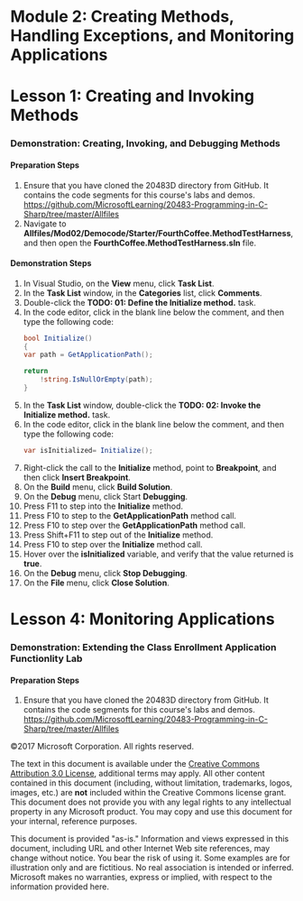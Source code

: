 # Module 2: Creating Methods, Handling Exceptions, and Monitoring Applications

# Lesson 1: Creating and Invoking Methods

### Demonstration: Creating, Invoking, and Debugging Methods

#### Preparation Steps

1. Ensure that you have cloned the 20483D directory from GitHub. It contains the code segments for this course's labs and demos. https://github.com/MicrosoftLearning/20483-Programming-in-C-Sharp/tree/master/Allfiles
2. Navigate to **Allfiles/Mod02/Democode/Starter/FourthCoffee.MethodTestHarness**, and then open the **FourthCoffee.MethodTestHarness.sln** file.

#### Demonstration Steps

1.	In Visual Studio, on the **View** menu, click **Task List**.
2.	In the **Task List** window, in the **Categories** list, click **Comments**.
3.	Double-click the **TODO: 01: Define the Initialize method.** task.
4.	In the code editor, click in the blank line below the comment, and then type the following code:
    ```cs
    bool Initialize()
    {
    var path = GetApplicationPath();

    return
        !string.IsNullOrEmpty(path);
    } 
    ```
5.	In the **Task List** window, double-click the **TODO: 02: Invoke the Initialize method.** task.
6.	In the code editor, click in the blank line below the comment, and then type the following code:
    ```cs
    var isInitialized= Initialize();
    ```
7.	Right-click the call to the **Initialize** method, point to **Breakpoint**, and then click **Insert Breakpoint**.
8.	On the **Build** menu, click **Build Solution**.
9.	On the **Debug** menu, click Start **Debugging**.
10.	Press F11 to step into the **Initialize** method.
11.	Press F10 to step to the **GetApplicationPath** method call.
12.	Press F10 to step over the **GetApplicationPath** method call.
13.	Press Shift+F11 to step out of the **Initialize** method.
14.	Press F10 to step over the **Initialize** method call.
15.	Hover over the **isInitialized** variable, 
and verify that the value returned is **true**.
16.	On the **Debug** menu, click **Stop Debugging**.
17.	On the **File** menu, click **Close Solution**.


# Lesson 4: Monitoring Applications

### Demonstration: Extending the Class Enrollment Application Functionlity Lab

#### Preparation Steps

1. Ensure that you have cloned the 20483D directory from GitHub. It contains the code segments for this course's labs and demos. https://github.com/MicrosoftLearning/20483-Programming-in-C-Sharp/tree/master/Allfiles


©2017 Microsoft Corporation. All rights reserved.

The text in this document is available under the  [Creative Commons Attribution 3.0 License](https://creativecommons.org/licenses/by/3.0/legalcode), additional terms may apply. All other content contained in this document (including, without limitation, trademarks, logos, images, etc.) are  **not**  included within the Creative Commons license grant. This document does not provide you with any legal rights to any intellectual property in any Microsoft product. You may copy and use this document for your internal, reference purposes.

This document is provided &quot;as-is.&quot; Information and views expressed in this document, including URL and other Internet Web site references, may change without notice. You bear the risk of using it. Some examples are for illustration only and are fictitious. No real association is intended or inferred. Microsoft makes no warranties, express or implied, with respect to the information provided here.
